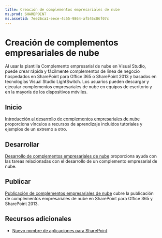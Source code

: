```yaml
---
title: Creación de complementos empresariales de nube
ms.prod: SHAREPOINT
ms.assetid: 7ee26ca1-eece-4c55-9864-af546c86f07c
---
```



# Creación de complementos empresariales de nube
Al usar la plantilla Complemento empresarial de nube en Visual Studio, puede crear rápida y fácilmente complementos de línea de negocio hospedados en SharePoint para Office 365 o SharePoint 2013 y basados en tecnologías Visual Studio LightSwitch. Los usuarios pueden descargar y ejecutar complementos empresariales de nube en equipos de escritorio y en la mayoría de los dispositivos móviles.
## Inicio

 [Introducción al desarrollo de complementos empresariales de nube](get-started-developing-cloud-business-add-ins.md) proporciona vínculos a recursos de aprendizaje incluidos tutoriales y ejemplos de un extremo a otro.




## Desarrollar

 [Desarrollo de complementos empresariales de nube](develop-cloud-business-add-ins.md) proporciona ayuda con las tareas relacionadas con el desarrollo de un complemento empresarial de nube.




## Publicar

 [Publicación de complementos empresariales de nube](publish-cloud-business-add-ins.md) cubre la publicación de complementos empresariales de nube en SharePoint para Office 365 y SharePoint 2013.




## Recursos adicionales
<a name="bk_addresources"> </a>


-  [Nuevo nombre de aplicaciones para SharePoint](new-name-for-apps-for-sharepoint.md)



